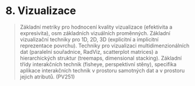 # 8. Vizualizace

> Základní metriky pro hodnocení kvality vizualizace (efektivita a expresivita), osm základních vizuálních proměnných. Základní vizualizační techniky pro 1D, 2D, 3D (explicitní a implicitní reprezentace povrchu). Techniky pro vizualizaci multidimenzionálních dat (paralelní souřadnice, RadViz, scatterplot matrices) a hierarchických struktur (treemaps, dimensional stacking). Základní třídy interakčních technik (fisheye, perspektivní stěny), specifika aplikace interakčních technik v prostoru samotných dat a v prostoru jejich atributů. (PV251)